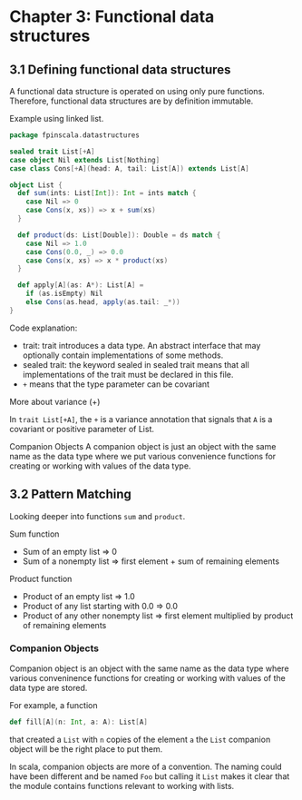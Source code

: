 # Chapter 3: Functional data structures

## 3.1 Defining functional data structures

A functional data structure is operated on using only pure functions. Therefore, functional data structures are by definition immutable.

Example using linked list.

```scala
package fpinscala.datastructures

sealed trait List[+A]
case object Nil extends List[Nothing]
case class Cons[+A](head: A, tail: List[A]) extends List[A]

object List {
  def sum(ints: List[Int]): Int = ints match {
    case Nil => 0
    case Cons(x, xs)) => x + sum(xs)
  }

  def product(ds: List[Double]): Double = ds match {
    case Nil => 1.0
    case Cons(0.0, _) => 0.0
    case Cons(x, xs) => x * product(xs)
  }

  def apply[A](as: A*): List[A] =
    if (as.isEmpty) Nil
    else Cons(as.head, apply(as.tail: _*))
}
```

Code explanation:
 - trait: trait introduces a data type. An abstract interface that may optionally contain implementations of some methods.
 - sealed trait: the keyword sealed in sealed trait means that all implementations of the trait must be declared in this file.
 - `+` means that the type parameter can be covariant

More about variance (+)

In `trait List[+A]`, the `+` is a variance annotation that signals that `A` is a covariant or positive parameter of List.

Companion Objects
A companion object is just an object with the same name as the data type where we put various convenience functions for creating or working with values of the data type.

## 3.2 Pattern Matching

Looking deeper into functions `sum` and `product`.

Sum function
- Sum of an empty list => 0
- Sum of a nonempty list => first element + sum of remaining elements

Product function
- Product of an empty list => 1.0
- Product of any list starting with 0.0 => 0.0
- Product of any other nonempty list => first element multiplied by product of remaining elements


### Companion Objects

Companion object is an object with the same name as the data type where various conveninence functions for creating or working with values of the data type are stored.

For example, a function

```scala
def fill[A](n: Int, a: A): List[A]
```

that created a `List` with `n` copies of the element `a` the `List` companion object will be the right place to put them.

In scala, companion objects are more of a convention. The naming could have been different and be named `Foo` but calling it `List` makes it clear that the module contains functions relevant to working with lists.

